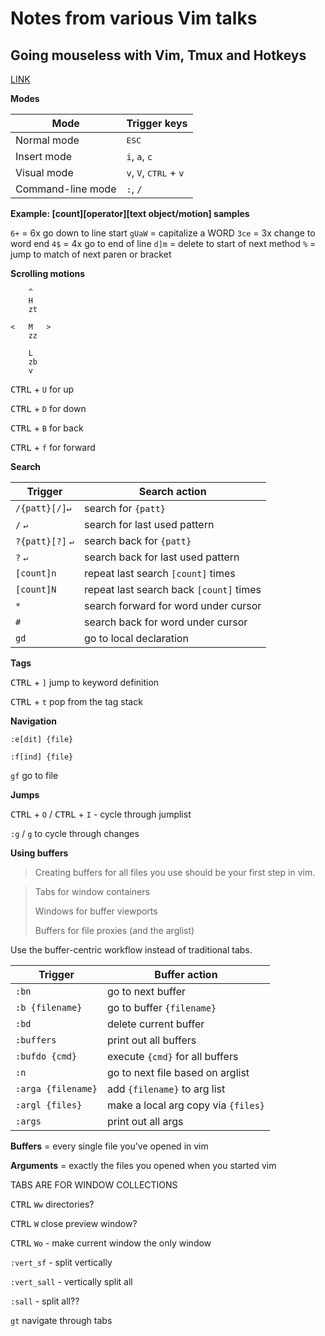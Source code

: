 # Notes from various Vim talks

## Going mouseless with Vim, Tmux and Hotkeys

[LINK](https://www.youtube.com/watch?v=E-ZbrtoSuzw&feature=youtu.be)

**Modes**

| Mode              | Trigger keys                    |
| ----------------- | ------------------------------- |
| Normal mode       | <kbd>ESC</kbd>                  |
| Insert mode       | `i`, `a`, `c`                   |
| Visual mode       | `v`, `V`, <kbd>CTRL</kbd> + `v` |
| Command-line mode | `:`, `/`                        |

**Example: [count][operator][text object/motion] samples**

`6+` = 6x go down to line start
`gUaW` = capitalize a WORD
`3ce` = 3x change to word end
`4$` = 4x go to end of line
`d]m` = delete to start of next method
`%` = jump to match of next paren or bracket

**Scrolling motions**

```
    ^
    H
    zt

<   M   >
    zz

    L
    zb
    v
```

<kbd>CTRL</kbd> + `U` for up

<kbd>CTRL</kbd> + `D` for down

<kbd>CTRL</kbd> + `B` for back

<kbd>CTRL</kbd> + `f` for forward

**Search**

| Trigger                   | Search action                           |
| ------------------------- | --------------------------------------- |
| `/{patt}[/]`<kbd>↵</kbd>  | search for `{patt}`                     |
| `/` <kbd>↵</kbd>          | search for last used pattern            |
| `?{patt}[?]` <kbd>↵</kbd> | search back for `{patt}`                |
| `?` <kbd>↵</kbd>          | search back for last used pattern       |
| `[count]n`                | repeat last search `[count]` times      |
| `[count]N`                | repeat last search back `[count]` times |
| `*`                       | search forward for word under cursor    |
| `#`                       | search back for word under cursor       |
| `gd`                      | go to local declaration                 |

**Tags**

<kbd>CTRL</kbd> + `]` jump to keyword definition

<kbd>CTRL</kbd> + `t` pop from the tag stack

**Navigation**

`:e[dit] {file}`

`:f[ind] {file}`

`gf` go to file

**Jumps**

<kbd>CTRL</kbd> + `O` / <kbd>CTRL</kbd> + `I` - cycle through jumplist

`:g` / `g` to cycle through changes

**Using buffers**

> Creating buffers for all files you use should be your first step in vim.

> Tabs for window containers
>
> Windows for buffer viewports
>
> Buffers for file proxies (and the arglist)

Use the buffer-centric workflow instead of traditional tabs.

| Trigger            | Buffer action                       |
| ------------------ | ----------------------------------- |
| `:bn`              | go to next buffer                   |
| `:b {filename}`    | go to buffer `{filename}`           |
| `:bd`              | delete current buffer               |
| `:buffers`         | print out all buffers               |
| `:bufdo {cmd}`     | execute `{cmd}` for all buffers     |
| `:n`               | go to next file based on arglist    |
| `:arga {filename}` | add `{filename}` to arg list        |
| `:argl {files}`    | make a local arg copy via `{files}` |
| `:args`            | print out all args                  |

**Buffers** = every single file you've opened in vim

**Arguments** = exactly the files you opened when you started vim

TABS ARE FOR WINDOW COLLECTIONS

<kbd>CTRL</kbd> `Ww` directories?

<kbd>CTRL</kbd> `W` close preview window?

<kbd>CTRL</kbd> `Wo` - make current window the only window

`:vert_sf` - split vertically

`:vert_sall` - vertically split all

`:sall` - split all??

`gt` navigate through tabs
